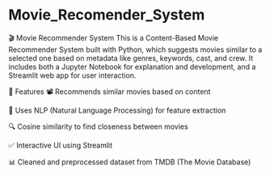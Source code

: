 # Movie_Recomender_System

🎬 Movie Recommender System
This is a Content-Based Movie Recommender System built with Python, which suggests movies similar to a selected one based on metadata like genres, keywords, cast, and crew. It includes both a Jupyter Notebook for explanation and development, and a Streamlit web app for user interaction.

📌 Features
📽️ Recommends similar movies based on content

🧠 Uses NLP (Natural Language Processing) for feature extraction

🔍 Cosine similarity to find closeness between movies

✅ Interactive UI using Streamlit

📊 Cleaned and preprocessed dataset from TMDB (The Movie Database)
